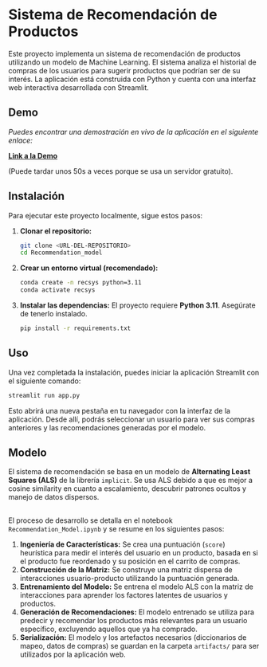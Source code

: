 # Sistema de Recomendación de Productos

Este proyecto implementa un sistema de recomendación de productos utilizando un modelo de Machine Learning. El sistema analiza el historial de compras de los usuarios para sugerir productos que podrían ser de su interés. La aplicación está construida con Python y cuenta con una interfaz web interactiva desarrollada con Streamlit.

## Demo

*Puedes encontrar una demostración en vivo de la aplicación en el siguiente enlace:*

**[Link a la Demo](https://recsys-rn9d.onrender.com/)** 

(Puede tardar unos 50s a veces porque se usa un servidor gratuito).

## Instalación

Para ejecutar este proyecto localmente, sigue estos pasos:

1.  **Clonar el repositorio:**
    ```bash
    git clone <URL-DEL-REPOSITORIO>
    cd Recommendation_model
    ```

2.  **Crear un entorno virtual (recomendado):**
    ```bash
    conda create -n recsys python=3.11
    conda activate recsys
    ```

3.  **Instalar las dependencias:**
    El proyecto requiere **Python 3.11**. Asegúrate de tenerlo instalado.
    ```bash
    pip install -r requirements.txt
    ```

## Uso

Una vez completada la instalación, puedes iniciar la aplicación Streamlit con el siguiente comando:

```bash
streamlit run app.py
```

Esto abrirá una nueva pestaña en tu navegador con la interfaz de la aplicación. Desde allí, podrás seleccionar un usuario para ver sus compras anteriores y las recomendaciones generadas por el modelo.

## Modelo

El sistema de recomendación se basa en un modelo de **Alternating Least Squares (ALS)** de la librería `implicit`. 
Se usa ALS debido a que es mejor a cosine similarity en cuanto a escalamiento, descubrir patrones ocultos y manejo de datos dispersos.

##
El proceso de desarrollo se detalla en el notebook `Recommendation_Model.ipynb` y se resume en los siguientes pasos:

1.  **Ingeniería de Características:** Se crea una puntuación (`score`) heurística para medir el interés del usuario en un producto, basada en si el producto fue reordenado y su posición en el carrito de compras.
2.  **Construcción de la Matriz:** Se construye una matriz dispersa de interacciones usuario-producto utilizando la puntuación generada.
3.  **Entrenamiento del Modelo:** Se entrena el modelo ALS con la matriz de interacciones para aprender los factores latentes de usuarios y productos.
4.  **Generación de Recomendaciones:** El modelo entrenado se utiliza para predecir y recomendar los productos más relevantes para un usuario específico, excluyendo aquellos que ya ha comprado.
5.  **Serialización:** El modelo y los artefactos necesarios (diccionarios de mapeo, datos de compras) se guardan en la carpeta `artifacts/` para ser utilizados por la aplicación web.
